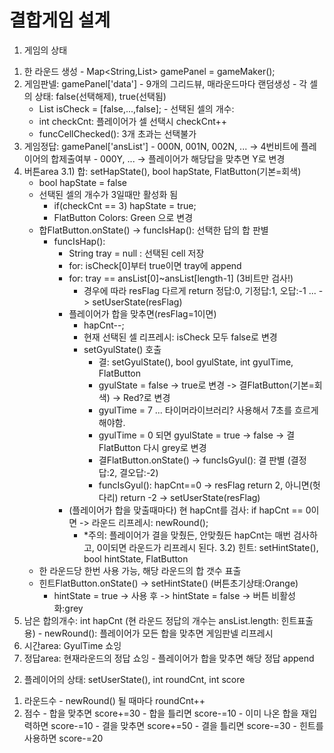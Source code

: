 # 결합게임 설계

1. 게임의 상태
  1) 한 라운드 생성
    - Map<String,List<String>> gamePanel = gameMaker();
  1) 게임판넬: gamePanel['data']
    - 9개의 그리드뷰, 매라운드마다 랜덤생성
    - 각 셀의 상태: false(선택해제), true(선택됨)
      - List<bool> isCheck = [false,...,false];
    - 선택된 셀의 개수: 
      - int checkCnt: 플레이어가 셀 선택시 checkCnt++
      - funcCellChecked(): 3개 초과는 선택불가
  2) 게임정답: gamePanel['ansList']
    - 000N, 001N, 002N, ... -> 4번비트에 플레이어의 합제출여부
    - 000Y, ... -> 플레이어가 해당답을 맞추면 Y로 변경
  3) 버튼area
    3.1) 합: setHapState(), bool hapState, FlatButton(기본=회색)
      - bool hapState = false
      - 선택된 셀의 개수가 3일때만 활성화 됨 
        - if(checkCnt == 3) hapState = true;
        - FlatButton Colors: Green 으로 변경
      - 합FlatButton.onState() -> funcIsHap(): 선택한 답의 합 판별
        - funcIsHap(): 
          - String tray = null : 선택된 cell 저장
          - for: isCheck[0]부터 true이면 tray에 append
          - for: tray == ansList[0]~ansList[length-1] (3비트만 검사!)
            - 경우에 따라 resFlag 다르게 return 정답:0, 기정답:1, 오답:-1 ... -> setUserState(resFlag)
          - 플레이어가 합을 맞추면(resFlag=1이면)
            - hapCnt--;
            - 현재 선택된 셀 리프레시: isCheck 모두 false로 변경
            - setGyulState() 호출
              - 결: setGyulState(), bool gyulState, int gyulTime, FlatButton
              - gyulState = false -> true로 변경 -> 결FlatButton(기본=회색) -> Red?로 변경
              - gyulTime = 7 ... 타이머라이브러리? 사용해서 7초를 흐르게 해야함.
              - gyulTime = 0 되면 gyulState = true -> false -> 결FlatButton 다시 grey로 변경
              - 결FlatButton.onState() -> funcIsGyul(): 결 판별 (결정답:2, 결오답:-2)
              - funcIsGyul(): hapCnt==0 -> resFlag return 2, 아니면(헛다리) return -2 -> setUserState(resFlag)
          - (플레이어가 합을 맞출때마다) 현 hapCnt를 검사: if hapCnt == 0이면 -> 라운드 리프레시: newRound();
            - *주의: 플레이어가 결을 맞췄든, 안맞췄든 hapCnt는 매번 검사하고, 0이되면 라운드가 리프레시 된다.
    3.2) 힌트: setHintState(), bool hintState, FlatButton
      - 한 라운드당 한번 사용 가능, 해당 라운드의 합 갯수 표출
      - 힌트FlatButton.onState() -> setHintState() (버튼초기상태:Orange)
        - hintState = true -> 사용 후 -> hintState = false -> 버튼 비활성화:grey    
  4) 남은 합의개수: int hapCnt (현 라운드 정답의 개수는 ansList.length: 힌트표출용)
    - newRound(): 플레이어가 모든 합을 맞추면 게임판넬 리프레시
  5) 시간area: GyulTime 쇼잉
  6) 정답area: 현재라운드의 정답 쇼잉
    - 플레이어가 합을 맞추면 해당 정답 append

2. 플레이어의 상태: setUserState(), int roundCnt, int score
  1) 라운드수 
    - newRound() 될 때마다 roundCnt++
  2) 점수
    - 합을 맞추면 score+=30
    - 합을 틀리면 score-=10
    - 이미 나온 합을 재입력하면 score-=10
    - 결을 맞추면 score+=50
    - 결을 틀리면 score-=30
    - 힌트를 사용하면 score-=20
